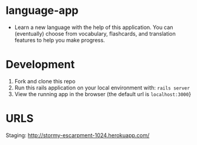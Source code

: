 language-app
============
+ Learn a new language with the help of this application. You can (eventually) choose from vocabulary, flashcards, and translation features to help you make progress.

Development
===========
1. Fork and clone this repo
1. Run this rails application on your local environment with: <code>rails server</code>
1. View the running app in the browser (the default url is <code>localhost:3000</code>}

URLS
====
Staging: http://stormy-escarpment-1024.herokuapp.com/
